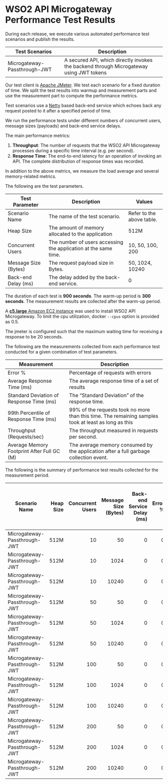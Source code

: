 # WSO2 API Microgateway Performance Test Results

During each release, we execute various automated performance test scenarios and publish the results.

| Test Scenarios | Description |
| --- | --- |
| Microgateway-Passthrough-JWT | A secured API, which directly invokes the backend through Microgateway using JWT tokens |

Our test client is [Apache JMeter](https://jmeter.apache.org/index.html). We test each scenario for a fixed duration of
time. We split the test results into warmup and measurement parts and use the measurement part to compute the
performance metrics.

Test scenarios use a [Netty](https://netty.io/) based back-end service which echoes back any request
posted to it after a specified period of time.

We run the performance tests under different numbers of concurrent users, message sizes (payloads) and back-end service
delays.

The main performance metrics:

1. **Throughput**: The number of requests that the WSO2 API Microgateway processes during a specific time interval (e.g. per second).
2. **Response Time**: The end-to-end latency for an operation of invoking an API. The complete distribution of response times was recorded.

In addition to the above metrics, we measure the load average and several memory-related metrics.

The following are the test parameters.

| Test Parameter | Description | Values |
| --- | --- | --- |
| Scenario Name | The name of the test scenario. | Refer to the above table. |
| Heap Size | The amount of memory allocated to the application | 512M |
| Concurrent Users | The number of users accessing the application at the same time. | 10, 50, 100, 200 |
| Message Size (Bytes) | The request payload size in Bytes. | 50, 1024, 10240 |
| Back-end Delay (ms) | The delay added by the back-end service. | 0 |

The duration of each test is **900 seconds**. The warm-up period is **300 seconds**.
The measurement results are collected after the warm-up period.

A [**c5.large** Amazon EC2 instance](https://aws.amazon.com/ec2/instance-types/) was used to install WSO2 API Microgateway.
To limit the cpu utilization, docker `--cpus` option is provided as 0.5.

The jmeter is configured such that the maximum waiting time for receiving a response to be 20 seconds.

The following are the measurements collected from each performance test conducted for a given combination of
test parameters.

| Measurement | Description |
| --- | --- |
| Error % | Percentage of requests with errors |
| Average Response Time (ms) | The average response time of a set of results |
| Standard Deviation of Response Time (ms) | The “Standard Deviation” of the response time. |
| 99th Percentile of Response Time (ms) | 99% of the requests took no more than this time. The remaining samples took at least as long as this |
| Throughput (Requests/sec) | The throughput measured in requests per second. |
| Average Memory Footprint After Full GC (M) | The average memory consumed by the application after a full garbage collection event. |

The following is the summary of performance test results collected for the measurement period.

|  Scenario Name | Heap Size | Concurrent Users | Message Size (Bytes) | Back-end Service Delay (ms) | Error % | Throughput (Requests/sec) | Average Response Time (ms) | Standard Deviation of Response Time (ms) | 99th Percentile of Response Time (ms) | WSO2 API Microgateway GC Throughput (%) | Average WSO2 API Microgateway Memory Footprint After Full GC (M) |
|---|---:|---:|---:|---:|---:|---:|---:|---:|---:|---:|---:|
|  Microgateway-Passthrough-JWT | 512M | 10 | 50 | 0 | 0 | 487.92 | 20.44 | 31.09 | 90 | 99.34 | 21.325 |
|  Microgateway-Passthrough-JWT | 512M | 10 | 1024 | 0 | 0 | 471.96 | 21.12 | 49.06 | 91 | 99.39 | 21.328 |
|  Microgateway-Passthrough-JWT | 512M | 10 | 10240 | 0 | 0 | 377.22 | 26.45 | 68.32 | 90 | 99.41 | 21.322 |
|  Microgateway-Passthrough-JWT | 512M | 50 | 50 | 0 | 0 | 543.78 | 91.87 | 72.49 | 283 | 98.26 | 33.253 |
|  Microgateway-Passthrough-JWT | 512M | 50 | 1024 | 0 | 0 | 530.6 | 94.16 | 64.06 | 285 | 98.11 | 38.104 |
|  Microgateway-Passthrough-JWT | 512M | 50 | 10240 | 0 | 0 | 417.35 | 119.71 | 70.88 | 295 | 98.46 | 40.353 |
|  Microgateway-Passthrough-JWT | 512M | 100 | 50 | 0 | 0 | 539.62 | 185.24 | 106.83 | 487 | 97.56 | 62.383 |
|  Microgateway-Passthrough-JWT | 512M | 100 | 1024 | 0 | 0 | 541.57 | 184.58 | 100.7 | 487 | 97.49 | 53.111 |
|  Microgateway-Passthrough-JWT | 512M | 100 | 10240 | 0 | 0 | 417.18 | 239.7 | 103.1 | 519 | 97.76 | 37.132 |
|  Microgateway-Passthrough-JWT | 512M | 200 | 50 | 0 | 0 | 543.9 | 367.62 | 168.89 | 819 | 96.19 | 53.658 |
|  Microgateway-Passthrough-JWT | 512M | 200 | 1024 | 0 | 0 | 504.74 | 396.15 | 175.08 | 899 | 96.31 | 62.377 |
|  Microgateway-Passthrough-JWT | 512M | 200 | 10240 | 0 | 0 | 392.81 | 508.94 | 190.29 | 1023 | 97.4 | 59.947 |
